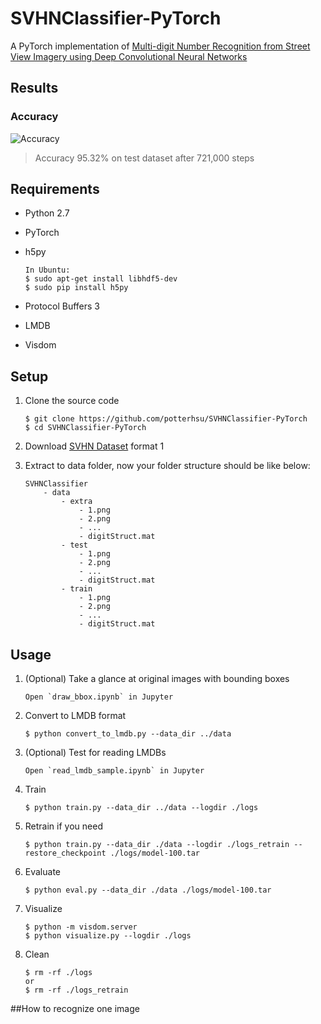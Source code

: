 # SVHNClassifier-PyTorch

A PyTorch implementation of [Multi-digit Number Recognition from Street View Imagery using Deep Convolutional Neural Networks](http://arxiv.org/pdf/1312.6082.pdf) 


## Results

### Accuracy
![Accuracy](https://github.com/potterhsu/SVHNClassifier-PyTorch/blob/master/images/accuracy.png?raw=true)

> Accuracy 95.32% on test dataset after 721,000 steps

## Requirements

* Python 2.7
* PyTorch
* h5py

    ```
    In Ubuntu:
    $ sudo apt-get install libhdf5-dev
    $ sudo pip install h5py
    ```

* Protocol Buffers 3
* LMDB
* Visdom

## Setup

1. Clone the source code

    ```
    $ git clone https://github.com/potterhsu/SVHNClassifier-PyTorch
    $ cd SVHNClassifier-PyTorch
    ```

2. Download [SVHN Dataset](http://ufldl.stanford.edu/housenumbers/) format 1

3. Extract to data folder, now your folder structure should be like below:
    ```
    SVHNClassifier
        - data
            - extra
                - 1.png 
                - 2.png
                - ...
                - digitStruct.mat
            - test
                - 1.png 
                - 2.png
                - ...
                - digitStruct.mat
            - train
                - 1.png 
                - 2.png
                - ...
                - digitStruct.mat
    ```


## Usage

1. (Optional) Take a glance at original images with bounding boxes

    ```
    Open `draw_bbox.ipynb` in Jupyter
    ```

1. Convert to LMDB format

    ```
    $ python convert_to_lmdb.py --data_dir ../data
    ``` 

1. (Optional) Test for reading LMDBs

    ```
    Open `read_lmdb_sample.ipynb` in Jupyter
    ```

1. Train

    ```
    $ python train.py --data_dir ../data --logdir ./logs
    ```

1. Retrain if you need

    ```
    $ python train.py --data_dir ./data --logdir ./logs_retrain --restore_checkpoint ./logs/model-100.tar
    ```

1. Evaluate

    ```
    $ python eval.py --data_dir ./data ./logs/model-100.tar
    ```

1. Visualize

    ```
    $ python -m visdom.server
    $ python visualize.py --logdir ./logs
    ```

1. Clean

    ```
    $ rm -rf ./logs
    or
    $ rm -rf ./logs_retrain
    ```

##How to recognize one image

